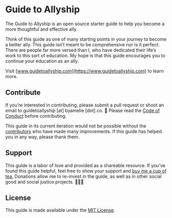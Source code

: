 # Guide to Allyship
The Guide to Allyship is an open source starter guide to help you become a more thoughtful and effective ally.

Think of this guide as one of many starting points in your journey to become a better ally. This guide isn’t meant to be comprehensive nor is it perfect. There are people far more versed than I, who have dedicated their life’s work to this sort of education. My hope is that this guide encourages you to continue your education as an ally.

Visit [www.guidetoallyship.com](https://www.guidetoallyship.com) to learn more.

## Contribute

If you’re interested in contributing, please submit a pull request or shoot an email to guidetoallyship [at] byamelie [dot] co. :sparkling_heart: Please read the [Code of Conduct](https://github.com/almnt/guide-to-allyship/blob/master/CODE_OF_CONDUCT.md) before contributing.

This guide in its current iteration would not be possible without the [contributors](https://github.com/almnt/guide-to-allyship/graphs/contributors) who have made many improvements. If this guide has helped you in any way, please thank them.

## Support

This guide is a labor of love and provided as a shareable resource. If you’ve found this guide helpful, feel free to show your support and [buy me a cup of tea.](https://www.buymeacoffee.com/amelie) Donations allow me to re-invest in the guide, as well as in other social good and social justice projects. 🙏🏾🎉

## License

This guide is made available under the [MIT License](https://github.com/almnt/guide-to-allyship/blob/master/LICENSE.md).
